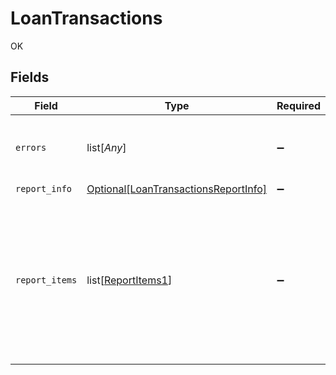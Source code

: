 # LoanTransactions

OK


## Fields

| Field                                                                                                                      | Type                                                                                                                       | Required                                                                                                                   | Description                                                                                                                |
| -------------------------------------------------------------------------------------------------------------------------- | -------------------------------------------------------------------------------------------------------------------------- | -------------------------------------------------------------------------------------------------------------------------- | -------------------------------------------------------------------------------------------------------------------------- |
| `errors`                                                                                                                   | list[*Any*]                                                                                                                | :heavy_minus_sign:                                                                                                         | If there are no errors, an empty array is returned.                                                                        |
| `report_info`                                                                                                              | [Optional[LoanTransactionsReportInfo]](../../models/shared/loantransactionsreportinfo.md)                                  | :heavy_minus_sign:                                                                                                         | N/A                                                                                                                        |
| `report_items`                                                                                                             | list[[ReportItems1](../../models/shared/reportitems1.md)]                                                                  | :heavy_minus_sign:                                                                                                         | Contains object of reporting properties. The loan ref will reference a different object depending on the integration type. |